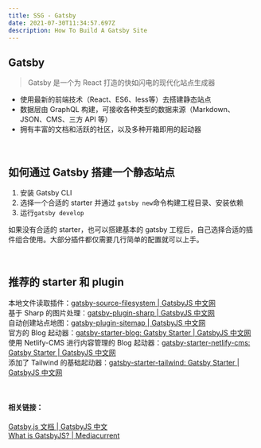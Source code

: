 ```yaml
---
title: SSG - Gatsby
date: 2021-07-30T11:34:57.697Z
description: How To Build A Gatsby Site
---
```


## Gatsby
> Gatsby 是一个为 React 打造的快如闪电的现代化站点生成器
- 使用最新的前端技术（React、ES6、less等）去搭建静态站点
- 数据层由 GraphQL 构建，可接收各种类型的数据来源（Markdown、JSON、CMS、三方 API 等）
- 拥有丰富的文档和活跃的社区，以及多种开箱即用的起动器

<br />

## 如何通过 Gatsby 搭建一个静态站点
1. 安装 Gatsby CLI
2. 选择一个合适的 starter 并通过 `gatsby new`命令构建工程目录、安装依赖
3. 运行`gatsby develop`

如果没有合适的 starter，也可以搭建基本的 gatsby 工程后，自己选择合适的插件组合使用。大部分插件都仅需要几行简单的配置就可以上手。

<br />

## 推荐的 starter 和 plugin
本地文件读取插件：[gatsby-source-filesystem | GatsbyJS 中文网](https://www.gatsbyjs.cn/packages/gatsby-source-filesystem/?=)  
基于 Sharp 的图片处理：[gatsby-plugin-sharp | GatsbyJS 中文网](https://www.gatsbyjs.cn/packages/gatsby-plugin-sharp/?=)  
自动创建站点地图：[gatsby-plugin-sitemap | GatsbyJS 中文网](https://www.gatsbyjs.cn/packages/gatsby-plugin-sitemap/?=)  
官方的 Blog 起动器：[gatsby-starter-blog: Gatsby Starter | GatsbyJS 中文网](https://www.gatsbyjs.cn/starters/gatsbyjs/gatsby-starter-blog/)  
使用 Netlify-CMS 进行内容管理的 Blog 起动器：[gatsby-starter-netlify-cms: Gatsby Starter | GatsbyJS 中文网](https://www.gatsbyjs.cn/starters/netlify-templates/gatsby-starter-netlify-cms/)  
添加了 Tailwind 的基础起动器：[gatsby-starter-tailwind: Gatsby Starter | GatsbyJS 中文网](https://www.gatsbyjs.cn/starters/taylorbryant/gatsby-starter-tailwind/)  

<br />

#### 相关链接：  
[Gatsby.js 文档 | GatsbyJS 中文](https://www.gatsbyjs.cn/docs/)  
[What is GatsbyJS? | Mediacurrent](https://www.mediacurrent.com/blog/what-is-gatsbyjs/)